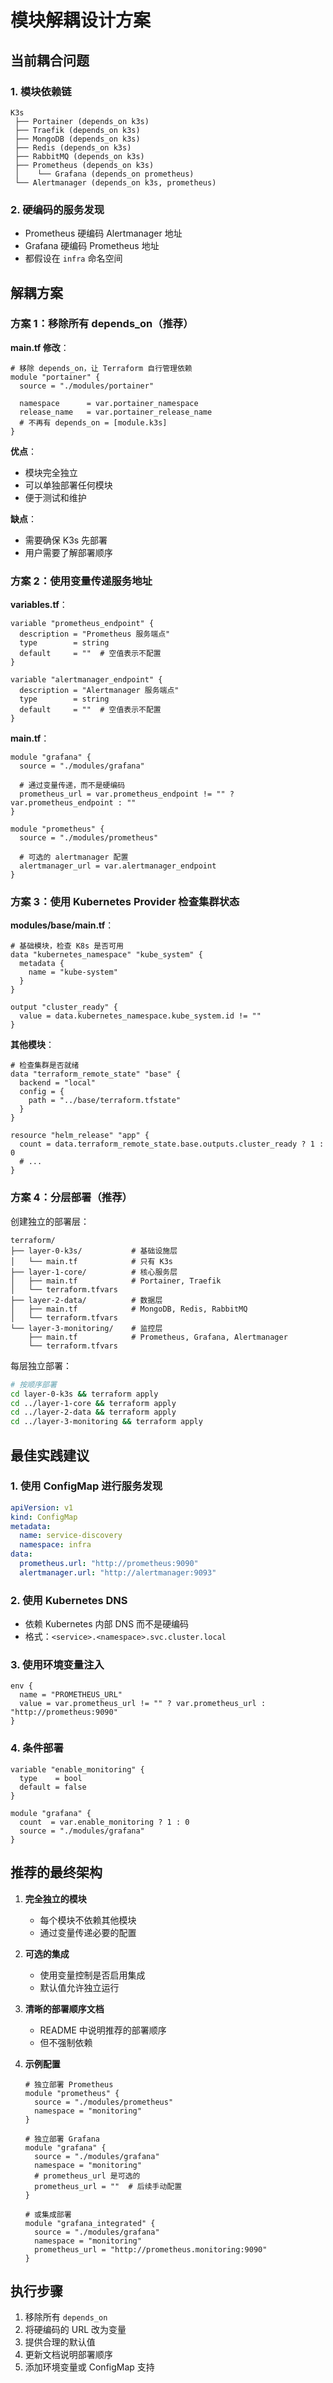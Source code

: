 # 模块解耦设计方案

## 当前耦合问题

### 1. 模块依赖链
```
K3s
 ├── Portainer (depends_on k3s)
 ├── Traefik (depends_on k3s)
 ├── MongoDB (depends_on k3s)
 ├── Redis (depends_on k3s)
 ├── RabbitMQ (depends_on k3s)
 ├── Prometheus (depends_on k3s)
 │    └── Grafana (depends_on prometheus)
 └── Alertmanager (depends_on k3s, prometheus)
```

### 2. 硬编码的服务发现
- Prometheus 硬编码 Alertmanager 地址
- Grafana 硬编码 Prometheus 地址
- 都假设在 `infra` 命名空间

## 解耦方案

### 方案 1：移除所有 depends_on（推荐）

**main.tf 修改**：
```hcl
# 移除 depends_on，让 Terraform 自行管理依赖
module "portainer" {
  source = "./modules/portainer"

  namespace      = var.portainer_namespace
  release_name   = var.portainer_release_name
  # 不再有 depends_on = [module.k3s]
}
```

**优点**：
- 模块完全独立
- 可以单独部署任何模块
- 便于测试和维护

**缺点**：
- 需要确保 K3s 先部署
- 用户需要了解部署顺序

### 方案 2：使用变量传递服务地址

**variables.tf**：
```hcl
variable "prometheus_endpoint" {
  description = "Prometheus 服务端点"
  type        = string
  default     = ""  # 空值表示不配置
}

variable "alertmanager_endpoint" {
  description = "Alertmanager 服务端点"
  type        = string
  default     = ""  # 空值表示不配置
}
```

**main.tf**：
```hcl
module "grafana" {
  source = "./modules/grafana"

  # 通过变量传递，而不是硬编码
  prometheus_url = var.prometheus_endpoint != "" ? var.prometheus_endpoint : ""
}

module "prometheus" {
  source = "./modules/prometheus"

  # 可选的 alertmanager 配置
  alertmanager_url = var.alertmanager_endpoint
}
```

### 方案 3：使用 Kubernetes Provider 检查集群状态

**modules/base/main.tf**：
```hcl
# 基础模块，检查 K8s 是否可用
data "kubernetes_namespace" "kube_system" {
  metadata {
    name = "kube-system"
  }
}

output "cluster_ready" {
  value = data.kubernetes_namespace.kube_system.id != ""
}
```

**其他模块**：
```hcl
# 检查集群是否就绪
data "terraform_remote_state" "base" {
  backend = "local"
  config = {
    path = "../base/terraform.tfstate"
  }
}

resource "helm_release" "app" {
  count = data.terraform_remote_state.base.outputs.cluster_ready ? 1 : 0
  # ...
}
```

### 方案 4：分层部署（推荐）

创建独立的部署层：

```
terraform/
├── layer-0-k3s/           # 基础设施层
│   └── main.tf            # 只有 K3s
├── layer-1-core/          # 核心服务层
│   ├── main.tf            # Portainer, Traefik
│   └── terraform.tfvars
├── layer-2-data/          # 数据层
│   ├── main.tf            # MongoDB, Redis, RabbitMQ
│   └── terraform.tfvars
└── layer-3-monitoring/    # 监控层
    ├── main.tf            # Prometheus, Grafana, Alertmanager
    └── terraform.tfvars
```

每层独立部署：
```bash
# 按顺序部署
cd layer-0-k3s && terraform apply
cd ../layer-1-core && terraform apply
cd ../layer-2-data && terraform apply
cd ../layer-3-monitoring && terraform apply
```

## 最佳实践建议

### 1. 使用 ConfigMap 进行服务发现
```yaml
apiVersion: v1
kind: ConfigMap
metadata:
  name: service-discovery
  namespace: infra
data:
  prometheus.url: "http://prometheus:9090"
  alertmanager.url: "http://alertmanager:9093"
```

### 2. 使用 Kubernetes DNS
- 依赖 Kubernetes 内部 DNS 而不是硬编码
- 格式：`<service>.<namespace>.svc.cluster.local`

### 3. 使用环境变量注入
```hcl
env {
  name = "PROMETHEUS_URL"
  value = var.prometheus_url != "" ? var.prometheus_url : "http://prometheus:9090"
}
```

### 4. 条件部署
```hcl
variable "enable_monitoring" {
  type    = bool
  default = false
}

module "grafana" {
  count  = var.enable_monitoring ? 1 : 0
  source = "./modules/grafana"
}
```

## 推荐的最终架构

1. **完全独立的模块**
   - 每个模块不依赖其他模块
   - 通过变量传递必要的配置

2. **可选的集成**
   - 使用变量控制是否启用集成
   - 默认值允许独立运行

3. **清晰的部署顺序文档**
   - README 中说明推荐的部署顺序
   - 但不强制依赖

4. **示例配置**
   ```hcl
   # 独立部署 Prometheus
   module "prometheus" {
     source = "./modules/prometheus"
     namespace = "monitoring"
   }

   # 独立部署 Grafana
   module "grafana" {
     source = "./modules/grafana"
     namespace = "monitoring"
     # prometheus_url 是可选的
     prometheus_url = ""  # 后续手动配置
   }

   # 或集成部署
   module "grafana_integrated" {
     source = "./modules/grafana"
     namespace = "monitoring"
     prometheus_url = "http://prometheus.monitoring:9090"
   }
   ```

## 执行步骤

1. 移除所有 `depends_on`
2. 将硬编码的 URL 改为变量
3. 提供合理的默认值
4. 更新文档说明部署顺序
5. 添加环境变量或 ConfigMap 支持